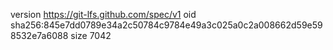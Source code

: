 version https://git-lfs.github.com/spec/v1
oid sha256:845e7dd0789e34a2c50784c9784e49a3c025a0c2a008662d59e598532e7a6088
size 7042
